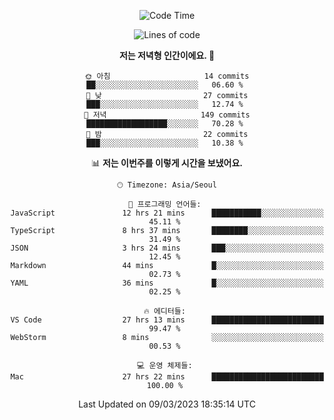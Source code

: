 <div align='center'>
 
<!--START_SECTION:waka-->
![Code Time](http://img.shields.io/badge/Code%20Time-2%2C440%20hrs%2011%20mins-blue)

![Lines of code](https://img.shields.io/badge/%EC%A0%80%EB%8A%94%20%EC%97%AC%ED%83%9C%EA%B9%8C%EC%A7%80%20-788.3%20thousand%20%EC%A4%84%EC%9D%98%20%EC%BD%94%EB%93%9C%EB%A5%BC%20%EC%9E%91%EC%84%B1%ED%96%88%EC%96%B4%EC%9A%94.-blue)

**저는 저녁형 인간이에요. 🦉** 

```text
🌞 아침                     14 commits          ██░░░░░░░░░░░░░░░░░░░░░░░   06.60 % 
🌆 낮　                     27 commits          ███░░░░░░░░░░░░░░░░░░░░░░   12.74 % 
🌃 저녁                     149 commits         ██████████████████░░░░░░░   70.28 % 
🌙 밤　                     22 commits          ███░░░░░░░░░░░░░░░░░░░░░░   10.38 % 
```


📊 **저는 이번주를 이렇게 시간을 보냈어요.** 

```text
🕑︎ Timezone: Asia/Seoul

💬 프로그래밍 언어들: 
JavaScript               12 hrs 21 mins      ███████████░░░░░░░░░░░░░░   45.11 % 
TypeScript               8 hrs 37 mins       ████████░░░░░░░░░░░░░░░░░   31.49 % 
JSON                     3 hrs 24 mins       ███░░░░░░░░░░░░░░░░░░░░░░   12.45 % 
Markdown                 44 mins             █░░░░░░░░░░░░░░░░░░░░░░░░   02.73 % 
YAML                     36 mins             █░░░░░░░░░░░░░░░░░░░░░░░░   02.25 % 

🔥 에디터들: 
VS Code                  27 hrs 13 mins      █████████████████████████   99.47 % 
WebStorm                 8 mins              ░░░░░░░░░░░░░░░░░░░░░░░░░   00.53 % 

💻 운영 체제들: 
Mac                      27 hrs 22 mins      █████████████████████████   100.00 % 
```


 Last Updated on 09/03/2023 18:35:14 UTC
<!--END_SECTION:waka-->
 </div>
<!---
Emewjin/Emewjin is a ✨ special ✨ repository because its `README.md` (this file) appears on your GitHub profile.
You can click the Preview link to take a look at your changes.
--->
